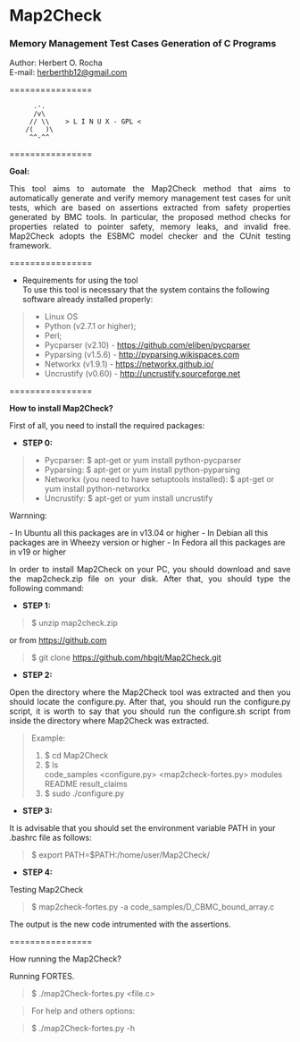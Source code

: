 <h1>Map2Check</h1>
<h3>Memory Management Test Cases Generation of C Programs</h3>

Author: Herbert O. Rocha <br>
E-mail: herberthb12@gmail.com

================ 

          .-.          
          /v\
         // \\    > L I N U X - GPL <
        /(   )\
         ^^-^^
         
================


<b>Goal:</b> 
<p align="justify">
     This tool aims to automate the Map2Check method that aims to automatically generate and 
     verify memory management test cases for unit tests, which are based on assertions extracted 
     from safety properties generated by BMC tools. In particular, the proposed method checks for 
     properties related to pointer safety, memory leaks, and invalid free. Map2Check adopts 
     the ESBMC model checker and the CUnit testing framework. 
</p>

================

- Requirements for using the tool<br>
To use this tool is necessary that the system contains the following software already installed properly:

> - Linux OS
> - Python (v2.7.1 or higher);
> - Perl;
> - Pycparser (v2.10) - https://github.com/eliben/pycparser
> - Pyparsing (v1.5.6) - http://pyparsing.wikispaces.com
> - Networkx (v1.9.1) - https://networkx.github.io/
> - Uncrustify (v0.60) - http://uncrustify.sourceforge.net


================


<b>How to install Map2Check?</b>

<p align="justify">
First of all, you need to install the required packages:
</p>

- <b>STEP 0:</b>
> - Pycparser: $ apt-get or yum install python-pycparser
> - Pyparsing: $ apt-get or yum install python-pyparsing
> - Networkx (you need to have setuptools installed): $ apt-get or yum install python-networkx
> - Uncrustify: $ apt-get or yum install uncrustify

<p align="justify">
Warnning: 
</p>
- In Ubuntu all this packages are in v13.04 or higher
- In Debian all this packages are in Wheezy version or higher
- In Fedora all this packages are in v19 or higher



<p align="justify">
In order to install Map2Check on your PC, you should download and save the map2check.zip file on your disk. 
After that, you should type the following command:
</p>

- <b>STEP 1:</b>

> $ unzip map2check.zip

or from https://github.com

> $ git clone https://github.com/hbgit/Map2Check.git

- <b>STEP 2:</b>
<p align="justify">
Open the directory where the Map2Check tool was extracted and then you should locate the configure.py. 
After that, you should run the configure.py script, it is worth to say that you should run the 
configure.sh script from inside the directory where Map2Check was extracted.
</p>

> Example: <br>
> 1) $ cd Map2Check <br>
> 2) $ ls <br>
>    code_samples  <configure.py>  <map2check-fortes.py>  modules  README  result_claims <br>
> 3) $ sudo ./configure.py <br>


- <b>STEP 3:</b>

It is advisable that you should set the environment variable PATH in your .bashrc file as follows:

> $ export PATH=$PATH:/home/user/Map2Check/

- <b>STEP 4:</b>

Testing Map2Check

> $ map2check-fortes.py -a code_samples/D_CBMC_bound_array.c 

The output is the new code intrumented with the assertions.


================

How running the Map2Check?

Running FORTES.

> $ ./map2Check-fortes.py <file.c>

> For help and others options:

> $ ./map2Check-fortes.py -h
